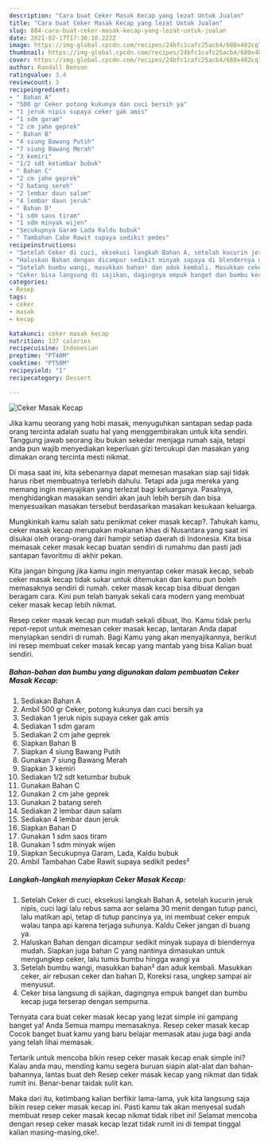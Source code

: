 ```yaml
---
description: "Cara buat Ceker Masak Kecap yang lezat Untuk Jualan"
title: "Cara buat Ceker Masak Kecap yang lezat Untuk Jualan"
slug: 884-cara-buat-ceker-masak-kecap-yang-lezat-untuk-jualan
date: 2021-02-17T17:30:10.222Z
image: https://img-global.cpcdn.com/recipes/24bfc1cafc25acb4/680x482cq70/ceker-masak-kecap-foto-resep-utama.jpg
thumbnail: https://img-global.cpcdn.com/recipes/24bfc1cafc25acb4/680x482cq70/ceker-masak-kecap-foto-resep-utama.jpg
cover: https://img-global.cpcdn.com/recipes/24bfc1cafc25acb4/680x482cq70/ceker-masak-kecap-foto-resep-utama.jpg
author: Randall Benson
ratingvalue: 3.4
reviewcount: 3
recipeingredient:
- " Bahan A"
- "500 gr Ceker potong kukunya dan cuci bersih ya"
- "1 jeruk nipis supaya ceker gak amis"
- "1 sdm garam"
- "2 cm jahe geprek"
- " Bahan B"
- "4 siung Bawang Putih"
- "7 siung Bawang Merah"
- "3 kemiri"
- "1/2 sdt ketumbar bubuk"
- " Bahan C"
- "2 cm jahe geprek"
- "2 batang sereh"
- "2 lembar daun salam"
- "4 lembar daun jeruk"
- " Bahan D"
- "1 sdm saos tiram"
- "1 sdm minyak wijen"
- "Secukupnya Garam Lada Kaldu bubuk"
- " Tambahan Cabe Rawit supaya sedikit pedes"
recipeinstructions:
- "Setelah Ceker di cuci, eksekusi langkah Bahan A, setelah kucurin jeruk nipis, cuci lagi lalu rebus sama aor selama 30 menit dengan tutup panci, lalu matikan api, tetap di tutup pancinya ya, ini membuat ceker empuk walau tanpa api karena terjaga suhunya. Kaldu Ceker jangan di buang ya."
- "Haluskan Bahan dengan dicampur sedikit minyak supaya di blendernya mudah. Siapkan juga bahan C yang nantinya dimasukan untuk mengungkep ceker, lalu tumis bumbu hingga wangi ya"
- "Setelah bumbu wangi, masukkan bahan² dan aduk kembali. Masukkan ceker, air rebusan ceker dan bahan D, Koreksi rasa, ungkep sampai air menyusut."
- "Ceker bisa langsung di sajikan, dagingnya empuk banget dan bumbu kecap juga terserap dengan sempurna."
categories:
- Resep
tags:
- ceker
- masak
- kecap

katakunci: ceker masak kecap 
nutrition: 137 calories
recipecuisine: Indonesian
preptime: "PT40M"
cooktime: "PT58M"
recipeyield: "1"
recipecategory: Dessert

---
```



![Ceker Masak Kecap](https://img-global.cpcdn.com/recipes/24bfc1cafc25acb4/680x482cq70/ceker-masak-kecap-foto-resep-utama.jpg)

Jika kamu seorang yang hobi masak, menyuguhkan santapan sedap pada orang tercinta adalah suatu hal yang menggembirakan untuk kita sendiri. Tanggung jawab seorang ibu bukan sekedar menjaga rumah saja, tetapi anda pun wajib menyediakan keperluan gizi tercukupi dan masakan yang dimakan orang tercinta mesti nikmat.

Di masa  saat ini, kita sebenarnya dapat memesan masakan siap saji tidak harus ribet membuatnya terlebih dahulu. Tetapi ada juga mereka yang memang ingin menyajikan yang terlezat bagi keluarganya. Pasalnya, menghidangkan masakan sendiri akan jauh lebih bersih dan bisa menyesuaikan masakan tersebut berdasarkan masakan kesukaan keluarga. 



Mungkinkah kamu salah satu penikmat ceker masak kecap?. Tahukah kamu, ceker masak kecap merupakan makanan khas di Nusantara yang saat ini disukai oleh orang-orang dari hampir setiap daerah di Indonesia. Kita bisa memasak ceker masak kecap buatan sendiri di rumahmu dan pasti jadi santapan favoritmu di akhir pekan.

Kita jangan bingung jika kamu ingin menyantap ceker masak kecap, sebab ceker masak kecap tidak sukar untuk ditemukan dan kamu pun boleh memasaknya sendiri di rumah. ceker masak kecap bisa dibuat dengan beragam cara. Kini pun telah banyak sekali cara modern yang membuat ceker masak kecap lebih nikmat.

Resep ceker masak kecap pun mudah sekali dibuat, lho. Kamu tidak perlu repot-repot untuk memesan ceker masak kecap, lantaran Anda dapat menyiapkan sendiri di rumah. Bagi Kamu yang akan menyajikannya, berikut ini resep membuat ceker masak kecap yang mantab yang bisa Kalian buat sendiri.

<!--inarticleads1-->

##### Bahan-bahan dan bumbu yang digunakan dalam pembuatan Ceker Masak Kecap:

1. Sediakan  Bahan A
1. Ambil 500 gr Ceker, potong kukunya dan cuci bersih ya
1. Sediakan 1 jeruk nipis supaya ceker gak amis
1. Sediakan 1 sdm garam
1. Sediakan 2 cm jahe geprek
1. Siapkan  Bahan B
1. Siapkan 4 siung Bawang Putih
1. Gunakan 7 siung Bawang Merah
1. Siapkan 3 kemiri
1. Sediakan 1/2 sdt ketumbar bubuk
1. Gunakan  Bahan C
1. Gunakan 2 cm jahe geprek
1. Gunakan 2 batang sereh
1. Sediakan 2 lembar daun salam
1. Sediakan 4 lembar daun jeruk
1. Siapkan  Bahan D
1. Gunakan 1 sdm saos tiram
1. Gunakan 1 sdm minyak wijen
1. Siapkan Secukupnya Garam, Lada, Kaldu bubuk
1. Ambil  Tambahan Cabe Rawit supaya sedikit pedes²




<!--inarticleads2-->

##### Langkah-langkah menyiapkan Ceker Masak Kecap:

1. Setelah Ceker di cuci, eksekusi langkah Bahan A, setelah kucurin jeruk nipis, cuci lagi lalu rebus sama aor selama 30 menit dengan tutup panci, lalu matikan api, tetap di tutup pancinya ya, ini membuat ceker empuk walau tanpa api karena terjaga suhunya. Kaldu Ceker jangan di buang ya.
1. Haluskan Bahan dengan dicampur sedikit minyak supaya di blendernya mudah. Siapkan juga bahan C yang nantinya dimasukan untuk mengungkep ceker, lalu tumis bumbu hingga wangi ya
1. Setelah bumbu wangi, masukkan bahan² dan aduk kembali. Masukkan ceker, air rebusan ceker dan bahan D, Koreksi rasa, ungkep sampai air menyusut.
1. Ceker bisa langsung di sajikan, dagingnya empuk banget dan bumbu kecap juga terserap dengan sempurna.




Ternyata cara buat ceker masak kecap yang lezat simple ini gampang banget ya! Anda Semua mampu memasaknya. Resep ceker masak kecap Cocok banget buat kamu yang baru belajar memasak atau juga bagi anda yang telah lihai memasak.

Tertarik untuk mencoba bikin resep ceker masak kecap enak simple ini? Kalau anda mau, mending kamu segera buruan siapin alat-alat dan bahan-bahannya, lantas buat deh Resep ceker masak kecap yang nikmat dan tidak rumit ini. Benar-benar taidak sulit kan. 

Maka dari itu, ketimbang kalian berfikir lama-lama, yuk kita langsung saja bikin resep ceker masak kecap ini. Pasti kamu tak akan menyesal sudah membuat resep ceker masak kecap nikmat tidak ribet ini! Selamat mencoba dengan resep ceker masak kecap lezat tidak rumit ini di tempat tinggal kalian masing-masing,oke!.

